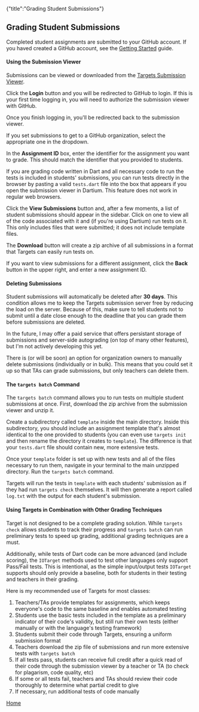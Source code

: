 {"title":"Grading Student Submissions"}

## Grading Student Submissions

Completed student assignments are submitted to your GitHub account. If you haved created a GitHub account, see the [Getting Started](gettingstarted.html) guide.

#### Using the Submission Viewer ####

Submissions can be viewed or downloaded from the [Targets Submission Viewer](http://darttargets.com/results).

Click the **Login** button and you will be redirected to GitHub to login. If this is your first time logging in, you will need to authorize the submission viewer with GitHub.

Once you finish logging in, you'll be redirected back to the submission viewer.

If you set submissions to get to a GitHub organization, select the appropriate one in the dropdown.

In the **Assignment ID** box, enter the identifier for the assignment you want to grade. This should match the identifier that you provided to students.

If you are grading code written in Dart and all necessary code to run the tests is included in students' submissions, you can run tests directly in the browser by pasting a valid `tests.dart` file into the box that appears if you open the submission viewer in Dartium. This feature does not work in regular web browsers.

Click the **View Submissions** button and, after a few moments, a list of student submissions should appear in the sidebar. Click on one to view all of the code associated with it and (if you're using Dartium) run tests on it. This only includes files that were submitted; it does not include template files.

The **Download** button will create a zip archive of all submissions in a format that Targets can easily run tests on.

If you want to view submissions for a different assignment, click the **Back** button in the upper right, and enter a new assignment ID.

#### Deleting Submissions ####

Student submissions will automatically be deleted after **30 days**. This condition allows me to keep the Targets submission server free by reducing the load on the server. Because of this, make sure to tell students not to submit until a date close enough to the deadline that you can grade them before submissions are deleted.

In the future, I may offer a paid service that offers persistant storage of submissions and server-side autograding (on top of many other features), but I'm not actively developing this yet.

There is (or will be soon) an option for organization owners to manually delete submissions (individually or in bulk). This means that you could set it up so that TAs can grade submissions, but only teachers can delete them.

#### The `targets batch` Command ####

The `targets batch` command allows you to run tests on multiple student submissions at once. First, download the zip archive from the submission viewer and unzip it.

Create a subdirectory called `template` inside the main directory. Inside this subdirectory, you should include an assignment template that's almost identical to the one provided to students (you can even use `targets init` and then rename the directory it creates to `template`). The difference is that your `tests.dart` file should contain new, more extensive tests.

Once your `template` folder is set up with new tests and all of the files necessary to run them, navigate in your terminal to the main unzipped directory. Run the `targets batch` command.

Targets will run the tests in `template` with each students' submission as if they had run `targets check` themselves. It will then generate a report called `log.txt` with the output for each student's submission.

#### Using Targets in Combination with Other Grading Techniques ####

Target is not designed to be a complete grading solution. While `targets check` allows students to track their progress and `targets batch` can run preliminary tests to speed up grading, additional grading techniques are a must.

Additionally, while tests of Dart code can be more advanced (and include scoring), the `IOTarget` methods used to test other languages only support Pass/Fail tests. This is intentional, as the simple input/output tests `IOTarget` supports should only provide a baseline, both for students in their testing and teachers in their grading.

Here is my recommended use of Targets for most classes:

1. Teachers/TAs provide templates for assignments, which keeps everyone's code to the same baseline and enables automated testing
2. Students use the basic tests included in the template as a preliminary indicator of their code's validity, but still run their own tests (either manually or with the language's testing framework)
3. Students submit their code through Targets, ensuring a uniform submission format
4. Teachers download the zip file of submissions and run more extensive tests with `targets batch`
5. If all tests pass, students can receive full credit after a quick read of their code through the submission viewer by a teacher or TA (to check for plagarism, code quality, etc)
6. If some or all tests fail, teachers and TAs should review their code thoroughly to determine what partial credit to give
7. If necessary, run additional tests of code manually

[Home](index.html)

